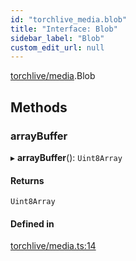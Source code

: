 ```yaml
---
id: "torchlive_media.blob"
title: "Interface: Blob"
sidebar_label: "Blob"
custom_edit_url: null
---
```


[torchlive/media](../modules/torchlive_media.md).Blob

## Methods

### arrayBuffer

▸ **arrayBuffer**(): `Uint8Array`

#### Returns

`Uint8Array`

#### Defined in

[torchlive/media.ts:14](https://github.com/pytorch/live/blob/169dbb4/react-native-pytorch-core/src/torchlive/media.ts#L14)

